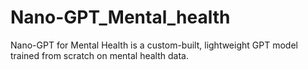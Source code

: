 # Nano-GPT_Mental_health
Nano-GPT for Mental Health is a custom-built, lightweight GPT model trained from scratch on mental health data. 

